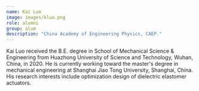 ```yaml
---
name: Kai Luo 
image: images/kluo.png
role: alumni
group: alum
description: "China Academy of Engineering Physics, CAEP."
---
```

Kai Luo received the B.E. degree in School of Mechanical Science & Engineering from Huazhong University of Science and Technology, Wuhan, China, in 2020. He is currently working toward the master's degree in mechanical engineering at Shanghai Jiao Tong University, Shanghai, China. His research interests include optimization design of dielectric elastomer actuators.



